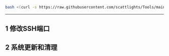 ```bash
bash <(curl -s https://raw.githubusercontent.com/scattlights/Tools/main/run.sh)
```

---
1  修改SSH端口
---
2  系统更新和清理
---
